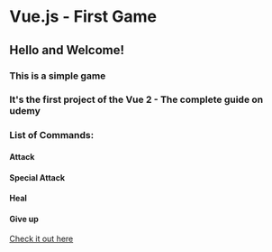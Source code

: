 # Vue.js - First Game

## Hello and Welcome!
### This is a simple game
### It's the first project of the Vue 2 - The complete guide on udemy

### List of Commands:
#### Attack
#### Special Attack
#### Heal
#### Give up

[Check it out here](https://www.udemy.com/vuejs-2-the-complete-guide/ "Udemy Vuejs 2")